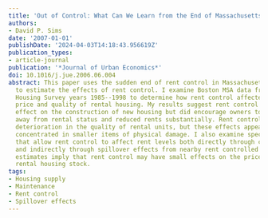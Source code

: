 ```yaml
---
title: 'Out of Control: What Can We Learn from the End of Massachusetts Rent Control?'
authors:
- David P. Sims
date: '2007-01-01'
publishDate: '2024-04-03T14:18:43.956619Z'
publication_types:
- article-journal
publication: '*Journal of Urban Economics*'
doi: 10.1016/j.jue.2006.06.004
abstract: This paper uses the sudden end of rent control in Massachusetts in 1995
  to estimate the effects of rent control. I examine Boston MSA data from the American
  Housing Survey years 1985--1998 to determine how rent control affected the quantity,
  price and quality of rental housing. My results suggest rent control had little
  effect on the construction of new housing but did encourage owners to shift units
  away from rental status and reduced rents substantially. Rent control also led to
  deterioration in the quality of rental units, but these effects appear to have been
  concentrated in smaller items of physical damage. I also examine specifications
  that allow rent control to affect rent levels both directly through controlled status
  and indirectly through spillover effects from nearby rent controlled units. These
  estimates imply that rent control may have small effects on the price of the non-controlled
  rental housing stock.
tags:
- Housing supply
- Maintenance
- Rent control
- Spillover effects
---
```

